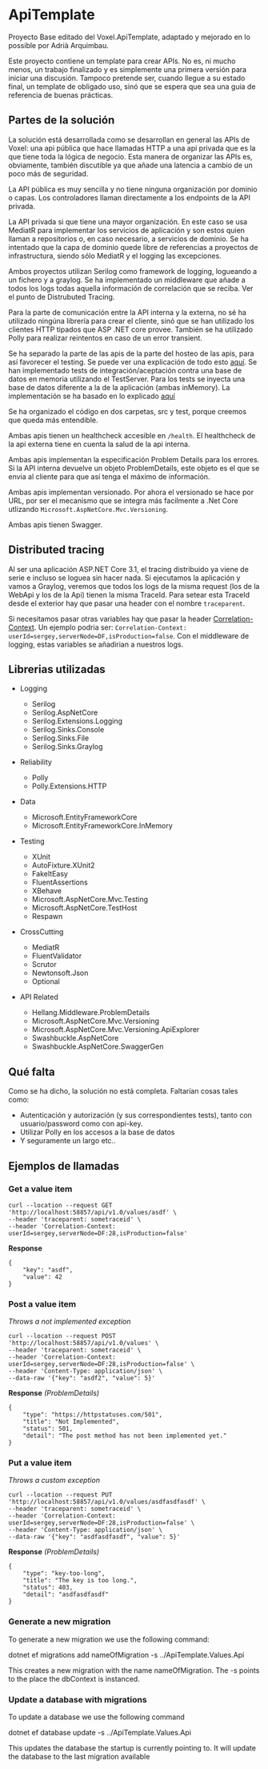 # ApiTemplate

Proyecto Base editado del Voxel.ApiTemplate, adaptado y mejorado en lo possible por Adrià Arquimbau.

Este proyecto contiene un template para crear APIs. No es, ni mucho menos, un trabajo finalizado y es simplemente una primera versión para iniciar una discusión. Tampoco pretende ser, cuando llegue a su estado final, un template de obligado uso, sinó que se espera que sea una guia de referencia de buenas prácticas.

## Partes de la solución

La solución está desarrollada como se desarrollan en general las APIs de Voxel: una api pública que hace llamadas HTTP a una api privada que es la que tiene toda la lógica de negocio. Esta manera de organizar las APIs es, obviamente, también discutible ya que añade una latencia a cambio de un poco más de seguridad. 

La API pública es muy sencilla y no tiene ninguna organización por dominio o capas. Los controladores llaman directamente a los endpoints de la API privada.

La API privada si que tiene una mayor organización. En este caso se usa MediatR para implementar los servicios de aplicación y son estos quien llaman a repositorios o, en caso necesario, a servicios de dominio. Se ha intentado que la capa de dominio quede libre de referencias a proyectos de infrastructura, siendo sólo MediatR y el logging las excepciones.

Ambos proyectos utilizan Serilog como framework de logging, logueando a un fichero y a graylog. Se ha implementado un middleware que añade a todos los logs todas aquella información de correlación que se reciba. Ver el punto de Distrubuted Tracing.

Para la parte de comunicación entre la API interna y la externa, no sé ha utilizado ningúna librería para crear el cliente, sinó que se han utilizado los clientes HTTP tipados que ASP .NET core provee. También se ha utilizado Polly para realizar reintentos en caso de un error transient.

Se ha separado la parte de las apis de la parte del hosteo de las apis, para así favorecer el testing. Se puede ver una explicación de todo esto [aquí](https://github.com/Xabaril/ManualEffectiveTestingHttpAPI). Se han implementado tests de integración/aceptación contra una base de datos en memoria utilizando el TestServer. Para los tests se inyecta una base de datos diferente a la de la aplicación (ambas inMemory). La implementación se ha basado en lo explicado [aquí](https://docs.microsoft.com/en-us/aspnet/core/test/integration-tests?view=aspnetcore-3.1)

Se ha organizado el código en dos carpetas, src y test, porque creemos que queda más entendible.

Ambas apis tienen un healthcheck accesible en `/health`. El healthcheck de la api externa tiene en cuenta la salud de la api interna.

Ambas apis implementan la especificación Problem Details para los errores. Si la API interna devuelve un objeto ProblemDetails, este objeto es el que se envia al cliente para que así tenga el máximo de información.

Ambas apis implementan versionado. Por ahora el versionado se hace por URL, por ser el mecanismo que se integra más facilmente a .Net Core utlizando `Microsoft.AspNetCore.Mvc.Versioning`.

Ambas apis tienen Swagger.

## Distributed tracing
Al ser una aplicación ASP.NET Core 3.1, el tracing distribuido ya viene de serie e incluso se loguea sin hacer nada. Si ejecutamos la aplicación y vamos a Graylog, veremos que todos los logs de la misma request (los de la WebApi y los de la Api) tienen la misma TraceId. Para setear esta TraceId desde el exterior hay que pasar una header con el nombre `traceparent`.

Si necesitamos pasar otras variables hay que pasar la header [Correlation-Context](https://github.com/w3c/correlation-context/blob/master/correlation_context/HTTP_HEADER_FORMAT.md). Un ejemplo podria ser: `Correlation-Context: userId=sergey,serverNode=DF,isProduction=false`. Con el middleware de logging, estas variables se añadirian a nuestros logs.


## Librerias utilizadas
 - Logging
   - Serilog
   - Serilog.AspNetCore
   - Serilog.Extensions.Logging
   - Serilog.Sinks.Console
   - Serilog.Sinks.File
   - Serilog.Sinks.Graylog
   
 - Reliability
   - Polly
   - Polly.Extensions.HTTP
   
 - Data
   - Microsoft.EntityFrameworkCore
   - Microsoft.EntityFrameworkCore.InMemory
   
 - Testing
   - XUnit
   - AutoFixture.XUnit2
   - FakeItEasy
   - FluentAssertions
   - XBehave
   - Microsoft.AspNetCore.Mvc.Testing
   - Microsoft.AspNetCore.TestHost
   - Respawn
   
 - CrossCutting
   - MediatR
   - FluentValidator
   - Scrutor
   - Newtonsoft.Json
   - Optional
   
 - API Related
   - Hellang.Middleware.ProblemDetails
   - Microsoft.AspNetCore.Mvc.Versioning
   - Microsoft.AspNetCore.Mvc.Versioning.ApiExplorer
   - Swashbuckle.AspNetCore
   - Swashbuckle.AspNetCore.SwaggerGen
   

## Qué falta

Como se ha dicho, la solución no está completa. Faltarían cosas tales como:
 - Autenticación y autorización (y sus correspondientes tests), tanto con usuario/password como con api-key.
 - Utilizar Polly en los accesos a la base de datos
 - Y seguramente un largo etc..


## Ejemplos de llamadas

### Get a value item
```
curl --location --request GET 'http://localhost:58857/api/v1.0/values/asdf' \
--header 'traceparent: sometraceid' \
--header 'Correlation-Context: userId=sergey,serverNode=DF:28,isProduction=false'
```

**Response**
```
{
    "key": "asdf",
    "value": 42
}
```

### Post a value item
*Throws a not implemented exception*
```
curl --location --request POST 'http://localhost:58857/api/v1.0/values' \
--header 'traceparent: sometraceid' \
--header 'Correlation-Context: userId=sergey,serverNode=DF:28,isProduction=false' \
--header 'Content-Type: application/json' \
--data-raw '{"key": "asdf2", "value": 5}'
```

**Response** *(ProblemDetails)*
```
{
    "type": "https://httpstatuses.com/501",
    "title": "Not Implemented",
    "status": 501,
    "detail": "The post method has not been implemented yet."
}
```

### Put a value item
*Throws a custom exception*
```
curl --location --request PUT 'http://localhost:58857/api/v1.0/values/asdfasdfasdf' \
--header 'traceparent: sometraceid' \
--header 'Correlation-Context: userId=sergey,serverNode=DF:28,isProduction=false' \
--header 'Content-Type: application/json' \
--data-raw '{"key": "asdfasdfasdf", "value": 5}'
```

**Response** *(ProblemDetails)*
```
{
    "type": "key-too-long",
    "title": "The key is too long.",
    "status": 403,
    "detail": "asdfasdfasdf"
}
```

### Generate a new migration

To generate a new migration we use the following command:

dotnet ef migrations add nameOfMigration -s ../ApiTemplate.Values.Api

This creates a new migration with the name nameOfMigration. The -s points to the place the dbContext is instanced.

### Update a database with migrations

To update a database we use the following command

dotnet ef database update -s ../ApiTemplate.Values.Api

This updates the database the startup is currently pointing to. It will update the database to the last migration available
